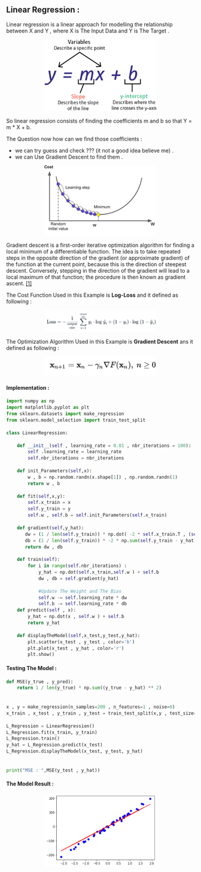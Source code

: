 ## Linear Regression :
Linear regression is a linear approach for modelling the relationship between X and Y , where X is The Input Data and Y is The Target .

<div align="center" >
<img src="resources/LinearRegressionFormula.png" width="300">
</div>

So linear regression consists of finding the coefficients m and b so that Y = m * X + b.

The Question now how can we find those coefficients :
- we can try guess and check ??? (it not a good idea believe me) . 
- we can Use Gradient Descent to find them .

<div align="center" >
<img src="resources/gradientDescentGraph.png" width="300">
</div>

Gradient descent is a first-order iterative optimization algorithm for finding a local minimum of a differentiable function. The idea is to take repeated steps in the opposite direction of the gradient (or approximate gradient) of the function at the current point, because this is the direction of steepest descent. Conversely, stepping in the direction of the gradient will lead to a local maximum of that function; the procedure is then known as gradient ascent. [[1]](https://en.wikipedia.org/wiki/Gradient_descent)  

The Cost Function Used in this Example is **Log-Loss** and it defined as following :

<div align="center" >
<img src="resources/LogLoss.png" width="300">
</div>

The Optimization Algorithm Used in this Example is **Gradient Descent** ans it defined as following :

<div align="center" >
<img src="resources/gradientDescentFormula.png" width="300">
</div>

#### Implementation :
```python
import numpy as np
import matplotlib.pyplot as plt
from sklearn.datasets import make_regression
from sklearn.model_selection import train_test_split

class LinearRegression:
    
    def __init__(self , learning_rate = 0.01 , nbr_iterations = 100):
        self .learning_rate = learning_rate
        self.nbr_iterations = nbr_iterations
    
    def init_Parameters(self,x):
        w , b = np.random.randn(x.shape[1]) , np.random.randn(1)
        return w , b
    
    def fit(self,x,y):
        self.x_train = x
        self.y_train = y
        self.w , self.b = self.init_Parameters(self.x_train)
   
    def gradient(self,y_hat):
       dw = (1 / len(self.y_train)) * np.dot( -2 * self.x_train.T , (self.y_train - y_hat) )
       db = (1 / len(self.y_train)) * -2 * np.sum(self.y_train - y_hat)
       return dw , db
   
    def train(self):
        for i in range(self.nbr_iterations) :
            y_hat = np.dot(self.x_train,self.w ) + self.b
            dw , db = self.gradient(y_hat)
            
            #Update The Weight and The Bias
            self.w -= self.learning_rate * dw
            self.b -= self.learning_rate * db
    def predict(self , x):
        y_hat = np.dot(x , self.w ) + self.b 
        return y_hat
    
    def displayTheModel(self,x_test,y_test,y_hat):
        plt.scatter(x_test , y_test , color='b')
        plt.plot(x_test , y_hat , color='r')
        plt.show()
```
#### Testing The Model :

```python
def MSE(y_true , y_pred):
    return 1 / len(y_true) * np.sum((y_true - y_hat) ** 2)


x , y = make_regression(n_samples=200 , n_features=1 , noise=0)
x_train , x_test , y_train , y_test = train_test_split(x,y , test_size=0.25)
        
L_Regression = LinearRegression()
L_Regression.fit(x_train, y_train)
L_Regression.train()
y_hat = L_Regression.predict(x_test)
L_Regression.displayTheModel(x_test, y_test, y_hat)            


print("MSE : ",MSE(y_test , y_hat))

```

#### The Model Result :
<div align="center" >
<img src="resources/linearRegression.png" width="300">
</div>